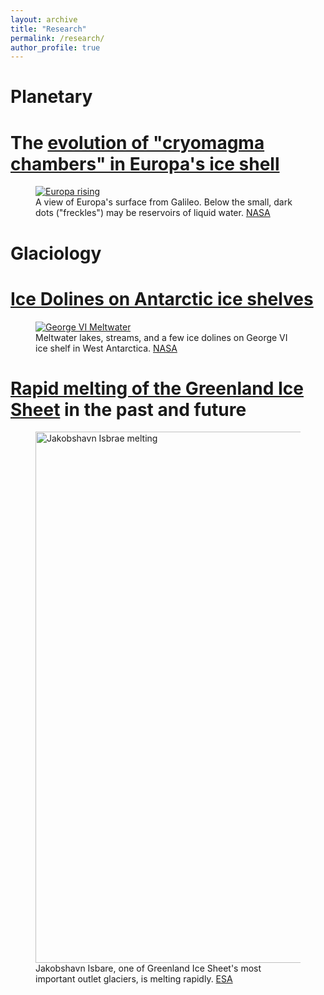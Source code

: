 ```yaml
---
layout: archive
title: "Research"
permalink: /research/
author_profile: true
---
```


Planetary 
==
# The [evolution of "cryomagma chambers" in Europa's ice shell](https://chasechivers.github.io/europa)
<figure>
  <a href="https://chasechivers.github.io/europa">
    <img src="https://europa.nasa.gov/rails/active_storage/blobs/redirect/eyJfcmFpbHMiOnsibWVzc2FnZSI6IkJBaHBBdjhEIiwiZXhwIjpudWxsLCJwdXIiOiJibG9iX2lkIn19--301094af94ef952fb95121c0ab22bef7d322862c/pia19048.jpg" alt="Europa rising" />
  </a>
  <figcaption>A view of Europa's surface from Galileo. Below the small, dark dots ("freckles") may be reservoirs of liquid water. <a href="https://europa.nasa.gov/resources/29/europas-stunning-surface/">NASA</a></figcaption>
  
</figure>


Glaciology
==
# [Ice Dolines on Antarctic ice shelves](https://chasechivers.github.io/antarctica)
<figure>
  <a href="https://chasechivers.github.io/antarctica)">
    <img src="https://eoimages.gsfc.nasa.gov/images/imagerecords/146000/146189/georgeviiceshelfzm2_oli_202019.jpg" alt="George VI Meltwater">
  </a>
  <figcaption>Meltwater lakes, streams, and a few ice dolines on George VI ice shelf in West Antarctica. <a href="https://earthobservatory.nasa.gov/images/146189/widespread-melt-on-the-george-vi-ice-shelf">NASA</a></figcaption>
</figure>


# [Rapid melting of the Greenland Ice Sheet](https://chasechivers.github.io/gris) in the past and future

<figure>
  <a href="https://www.esa.int/Applications/Observing_the_Earth/Jakobshavn_Isbrae_Glacier_bucks_the_trend">
    <img src="https://www.esa.int/var/esa/storage/images/esa_multimedia/images/2019/05/jakobshavn_glacier/19388877-1-eng-GB/Jakobshavn_Glacier_pillars.jpg" alt="Jakobshavn Isbrae melting" width="850"/>
  </a>
  <figcaption>Jakobshavn Isbare, one of Greenland Ice Sheet's most important outlet glaciers, is melting rapidly. <a href="https://earthobservatory.nasa.gov/images/146189/widespread-melt-on-the-george-vi-ice-shelf">ESA</a></figcaption>
</figure>
